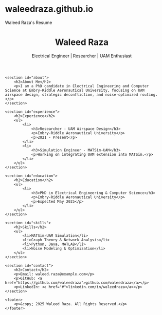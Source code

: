 # waleedraza.github.io
Waleed Raza's Resume
<!DOCTYPE html>
<html lang="en">
<head>
    <meta charset="UTF-8">
    <meta name="viewport" content="width=device-width, initial-scale=1.0">
    <title>Waleed Raza - Resume</title>
    <link rel="stylesheet" href="styles.css">
</head>
<body>
    <header>
        <h1>Waleed Raza</h1>
        <p>Electrical Engineer | Researcher | UAM Enthusiast</p>
    </header>
    
    <section id="about">
        <h2>About Me</h2>
        <p>I am a PhD candidate in Electrical Engineering and Computer Science at Embry-Riddle Aeronautical University, focusing on UAM airspace design, strategic deconfliction, and noise-optimized routing.</p>
    </section>
    
    <section id="experience">
        <h2>Experience</h2>
        <ul>
            <li>
                <h3>Researcher - UAM Airspace Design</h3>
                <p>Embry-Riddle Aeronautical University</p>
                <p>2021 - Present</p>
            </li>
            <li>
                <h3>Simulation Engineer - MATSim-UAM</h3>
                <p>Working on integrating UAM extension into MATSim.</p>
            </li>
        </ul>
    </section>
    
    <section id="education">
        <h2>Education</h2>
        <ul>
            <li>
                <h3>PhD in Electrical Engineering & Computer Science</h3>
                <p>Embry-Riddle Aeronautical University</p>
                <p>Expected May 2025</p>
            </li>
        </ul>
    </section>
    
    <section id="skills">
        <h2>Skills</h2>
        <ul>
            <li>MATSim-UAM Simulation</li>
            <li>Graph Theory & Network Analysis</li>
            <li>Python, Java, MATLAB</li>
            <li>Noise Modeling & Optimization</li>
        </ul>
    </section>
    
    <section id="contact">
        <h2>Contact</h2>
        <p>Email: waleed.raza@example.com</p>
        <p>GitHub: <a href="https://github.com/waleedraza">github.com/waleedraza</a></p>
        <p>LinkedIn: <a href="#">linkedin.com/in/waleedraza</a></p>
    </section>
    
    <footer>
        <p>&copy; 2025 Waleed Raza. All Rights Reserved.</p>
    </footer>
</body>
</html>

